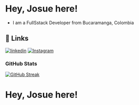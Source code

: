 
# Hey, Josue here!

* I am a FullSstack Developer from Bucaramanga, Colombia 

## 🔗 Links
[![linkedin](https://img.shields.io/badge/linkedin-0A66C2?style=for-the-badge&logo=linkedin&logoColor=white)](https://www.linkedin.com/in/josue-rueda-1a9a4934a/)
[![Instagram](https://img.shields.io/badge/Instagram-E4405F?style=for-the-badge&logo=instagram&logoColor=white)](https://www.instagram.com/josuedeur/?next=%2F)


### GitHub Stats
[![GitHub Streak](https://github-readme-streak-stats.herokuapp.com?user=Deurrr&theme=blue-navy&hide_border=true&date_format=M%20j%5B%2C%20Y%5D&mode=weekly)](https://git.io/streak-stats)
# Hey, Josue here!

